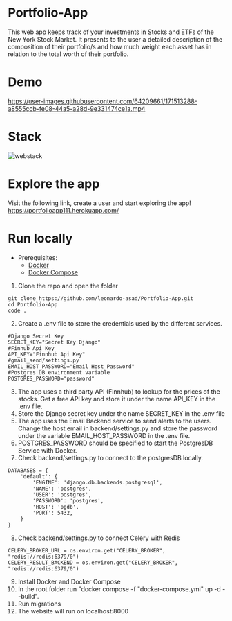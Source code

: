 # Portfolio-App

This web app keeps track of your investments in Stocks and ETFs of the New York Stock Market. It presents to the user a detailed description of the composition of their portfolio/s and how much weight each asset has in relation to the total worth of their portfolio.

# Demo
https://user-images.githubusercontent.com/64209661/171513288-a8555ccb-fe08-44a5-a28d-9e331474ce1a.mp4

# Stack
![webstack](https://user-images.githubusercontent.com/64209661/171496008-7614b374-8c44-4421-8432-6f2328a34158.png)

# Explore the app

Visit the following link, create a user and start exploring the app!
https://portfolioapp111.herokuapp.com/

# Run locally
- Prerequisites:
    - [Docker](https://docs.docker.com/get-docker/)
    - [Docker Compose](https://docs.docker.com/compose/install/)
  
1) Clone the repo and open the folder
```
git clone https://github.com/leonardo-asad/Portfolio-App.git
cd Portfolio-App
code .
```
2) Create a .env file to store the credentials used by the different services.
```
#Django Secret Key
SECRET_KEY="Secret Key Django"
#Finhub Api Key
API_KEY="Finnhub Api Key"
#gmail_send/settings.py
EMAIL_HOST_PASSWORD="Email Host Password"
#Postgres DB environment variable
POSTGRES_PASSWORD="password"
```
3) The app uses a third party API (Finnhub) to lookup for the prices of the stocks. Get a free API key and store it under the name API_KEY in the .env file.
4) Store the Django secret key under the name SECRET_KEY in the .env file
5) The app uses the Email Backend service to send alerts to the users. Change the host email in backend/settings.py and store the password under the variable EMAIL_HOST_PASSWORD in the .env file.
6) POSTGRES_PASSWORD should be specified to start the PostgresDB Service with Docker.
7) Check backend/settings.py to connect to the postgresDB locally.
```
DATABASES = {
    'default': {
        'ENGINE': 'django.db.backends.postgresql',
        'NAME': 'postgres',
        'USER': 'postgres',
        'PASSWORD': 'postgres',
        'HOST': 'pgdb',
        'PORT': 5432,
    }
}
```
8) Check backend/settings.py to connect Celery with Redis
```
CELERY_BROKER_URL = os.environ.get("CELERY_BROKER", "redis://redis:6379/0")
CELERY_RESULT_BACKEND = os.environ.get("CELERY_BROKER", "redis://redis:6379/0")
```
9) Install Docker and Docker Compose
10) In the root folder run "docker compose -f "docker-compose.yml" up -d --build".
11) Run migrations
12) The website will run on localhost:8000
